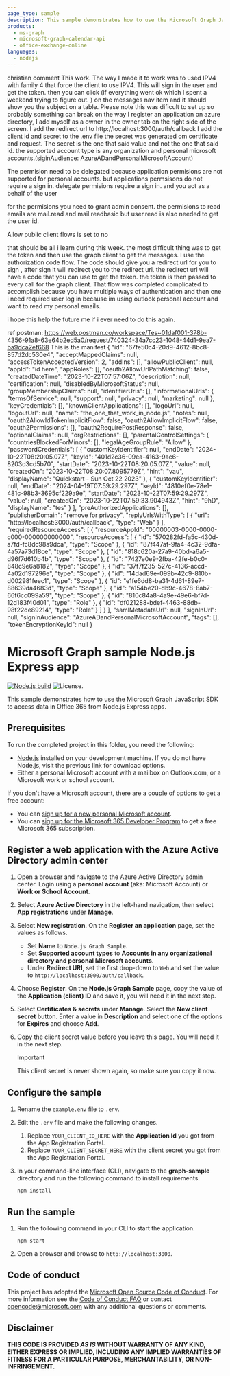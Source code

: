 ```yaml
---
page_type: sample
description: This sample demonstrates how to use the Microsoft Graph JavaScript SDK to access data in Office 365 from Node.js Express apps.
products:
  - ms-graph
  - microsoft-graph-calendar-api
  - office-exchange-online
languages:
  - nodejs
---
```


christian comment
This work. The way I made it to work was to used IPV4 with family 4 that force the client to use IPV4.
This will sign in the user and get the token.
then you can click (if everything went ok which I spent a weekend trying to figure out. ) on the messages nav item and it should show you the subject on a table.
Please note this was dificult to set up so probably something can break on the way
I register an application on azure directory, I add myself as a owner in the owner tab on the right side of the screen.
I add the redirect url to http://localhost:3000/auth/callback
I add the client id and secret to the .env file
the secret was generated om certificate and request. The secret is the one that said value and not the one that said id.
the supported account type is any organization and personal microsoft accounts.(siginAudience: AzureADandPersonalMicrosoftAccount)

The permision need to be delegated because application permisions are not supported for personal accounts. but applications permsisons do not require a sign in.
delegate permisions require a sign in. and you act as a behalf of the user

for the permisions you need to grant admin consent.
the permisions to read emails are mail.read and mail.readbasic
but user.read is also needed to get the user id.

Allow public client flows is set to no

that should be all i learn during this week. the most difficult thing was to get the token and then use the graph client to get the messages. I use the authorization code flow. The code should give you a redirect url for you to sign , after sign it will redirect you to the redirect url. the redirect url will have a code that you can use to get the token. the token is then passed to every call for the graph client. That flow was completed complicated to accomplish because you have multiple ways of authentication and then one i need required user log in because im using outlook personal account and want to read my personal emails.

i hope this help the future me if i ever need to do this again.

ref postman: https://web.postman.co/workspace/Tes~01daf001-378b-4356-91a8-63e64b2ed5a0/request/740324-34a7cc23-1048-44d1-9ea7-ba9dca2ef668
This is the manifest
{
"id": "67fe50c4-20d9-4612-8bc8-857d2dc530e4",
"acceptMappedClaims": null,
"accessTokenAcceptedVersion": 2,
"addIns": [],
"allowPublicClient": null,
"appId": "id here",
"appRoles": [],
"oauth2AllowUrlPathMatching": false,
"createdDateTime": "2023-10-22T07:57:06Z",
"description": null,
"certification": null,
"disabledByMicrosoftStatus": null,
"groupMembershipClaims": null,
"identifierUris": [],
"informationalUrls": {
"termsOfService": null,
"support": null,
"privacy": null,
"marketing": null
},
"keyCredentials": [],
"knownClientApplications": [],
"logoUrl": null,
"logoutUrl": null,
"name": "the_one_that_work_in_node.js",
"notes": null,
"oauth2AllowIdTokenImplicitFlow": false,
"oauth2AllowImplicitFlow": false,
"oauth2Permissions": [],
"oauth2RequirePostResponse": false,
"optionalClaims": null,
"orgRestrictions": [],
"parentalControlSettings": {
"countriesBlockedForMinors": [],
"legalAgeGroupRule": "Allow"
},
"passwordCredentials": [
{
"customKeyIdentifier": null,
"endDate": "2024-10-22T08:20:05.07Z",
"keyId": "401d2c36-09ea-4163-9ac6-8203d3cd5b70",
"startDate": "2023-10-22T08:20:05.07Z",
"value": null,
"createdOn": "2023-10-22T08:20:07.8095779Z",
"hint": "vau",
"displayName": "Quickstart - Sun Oct 22 2023"
},
{
"customKeyIdentifier": null,
"endDate": "2024-04-19T07:59:29.297Z",
"keyId": "4810ef0e-78e1-481c-98b3-3695cf229a9e",
"startDate": "2023-10-22T07:59:29.297Z",
"value": null,
"createdOn": "2023-10-22T07:59:33.904943Z",
"hint": "9hD",
"displayName": "tes"
}
],
"preAuthorizedApplications": [],
"publisherDomain": "remove for privacy",
"replyUrlsWithType": [
{
"url": "http://localhost:3000/auth/callback",
"type": "Web"
}
],
"requiredResourceAccess": [
{
"resourceAppId": "00000003-0000-0000-c000-000000000000",
"resourceAccess": [
{
"id": "570282fd-fa5c-430d-a7fd-fc8dc98a9dca",
"type": "Scope"
},
{
"id": "87f447af-9fa4-4c32-9dfa-4a57a73d18ce",
"type": "Scope"
},
{
"id": "818c620a-27a9-40bd-a6a5-d96f7d610b4b",
"type": "Scope"
},
{
"id": "7427e0e9-2fba-42fe-b0c0-848c9e6a8182",
"type": "Scope"
},
{
"id": "37f7f235-527c-4136-accd-4a02d197296e",
"type": "Scope"
},
{
"id": "14dad69e-099b-42c9-810b-d002981feec1",
"type": "Scope"
},
{
"id": "e1fe6dd8-ba31-4d61-89e7-88639da4683d",
"type": "Scope"
},
{
"id": "a154be20-db9c-4678-8ab7-66f6cc099a59",
"type": "Scope"
},
{
"id": "810c84a8-4a9e-49e6-bf7d-12d183f40d01",
"type": "Role"
},
{
"id": "df021288-bdef-4463-88db-98f22de89214",
"type": "Role"
}
]
}
],
"samlMetadataUrl": null,
"signInUrl": null,
"signInAudience": "AzureADandPersonalMicrosoftAccount",
"tags": [],
"tokenEncryptionKeyId": null
}

# Microsoft Graph sample Node.js Express app

[![Node.js build](https://github.com/microsoftgraph/msgraph-training-nodeexpressapp/actions/workflows/node.js.yml/badge.svg)](https://github.com/microsoftgraph/msgraph-training-nodeexpressapp/actions/workflows/node.js.yml) ![License.](https://img.shields.io/badge/license-MIT-green.svg)

This sample demonstrates how to use the Microsoft Graph JavaScript SDK to access data in Office 365 from Node.js Express apps.

## Prerequisites

To run the completed project in this folder, you need the following:

- [Node.js](https://nodejs.org) installed on your development machine. If you do not have Node.js, visit the previous link for download options.
- Either a personal Microsoft account with a mailbox on Outlook.com, or a Microsoft work or school account.

If you don't have a Microsoft account, there are a couple of options to get a free account:

- You can [sign up for a new personal Microsoft account](https://signup.live.com/signup?wa=wsignin1.0&rpsnv=12&ct=1454618383&rver=6.4.6456.0&wp=MBI_SSL_SHARED&wreply=https://mail.live.com/default.aspx&id=64855&cbcxt=mai&bk=1454618383&uiflavor=web&uaid=b213a65b4fdc484382b6622b3ecaa547&mkt=E-US&lc=1033&lic=1).
- You can [sign up for the Microsoft 365 Developer Program](https://developer.microsoft.com/microsoft-365/dev-program) to get a free Microsoft 365 subscription.

## Register a web application with the Azure Active Directory admin center

1. Open a browser and navigate to the Azure Active Directory admin center. Login using a **personal account** (aka: Microsoft Account) or **Work or School Account**.

1. Select **Azure Active Directory** in the left-hand navigation, then select **App registrations** under **Manage**.

1. Select **New registration**. On the **Register an application** page, set the values as follows.

   - Set **Name** to `Node.js Graph Sample`.
   - Set **Supported account types** to **Accounts in any organizational directory and personal Microsoft accounts**.
   - Under **Redirect URI**, set the first drop-down to `Web` and set the value to `http://localhost:3000/auth/callback`.

1. Choose **Register**. On the **Node.js Graph Sample** page, copy the value of the **Application (client) ID** and save it, you will need it in the next step.

1. Select **Certificates & secrets** under **Manage**. Select the **New client secret** button. Enter a value in **Description** and select one of the options for **Expires** and choose **Add**.

1. Copy the client secret value before you leave this page. You will need it in the next step.

   > [!IMPORTANT]
   > This client secret is never shown again, so make sure you copy it now.

## Configure the sample

1. Rename the `example.env` file to `.env`.
1. Edit the `.env` file and make the following changes.
   1. Replace `YOUR_CLIENT_ID_HERE` with the **Application Id** you got from the App Registration Portal.
   1. Replace `YOUR_CLIENT_SECRET_HERE` with the client secret you got from the App Registration Portal.
1. In your command-line interface (CLI), navigate to the **graph-sample** directory and run the following command to install requirements.

   ```Shell
   npm install
   ```

## Run the sample

1. Run the following command in your CLI to start the application.

   ```Shell
   npm start
   ```

1. Open a browser and browse to `http://localhost:3000`.

## Code of conduct

This project has adopted the [Microsoft Open Source Code of Conduct](https://opensource.microsoft.com/codeofconduct/). For more information see the [Code of Conduct FAQ](https://opensource.microsoft.com/codeofconduct/faq/) or contact [opencode@microsoft.com](mailto:opencode@microsoft.com) with any additional questions or comments.

## Disclaimer

**THIS CODE IS PROVIDED _AS IS_ WITHOUT WARRANTY OF ANY KIND, EITHER EXPRESS OR IMPLIED, INCLUDING ANY IMPLIED WARRANTIES OF FITNESS FOR A PARTICULAR PURPOSE, MERCHANTABILITY, OR NON-INFRINGEMENT.**

